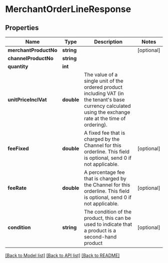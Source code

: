 # MerchantOrderLineResponse

## Properties
Name | Type | Description | Notes
------------ | ------------- | ------------- | -------------
**merchantProductNo** | **string** |  | [optional] 
**channelProductNo** | **string** |  | 
**quantity** | **int** |  | 
**unitPriceInclVat** | **double** | The value of a single unit of the ordered product including VAT  (in the tenant&#39;s base currency calculated using the exchange rate at the time of ordering). | 
**feeFixed** | **double** | A fixed fee that is charged by the Channel for this orderline.  This field is optional, send 0 if not applicable. | [optional] 
**feeRate** | **double** | A percentage fee that is charged by the Channel for this orderline.  This field is optional, send 0 if not applicable. | [optional] 
**condition** | **string** | The condition of the product, this can be used to indicate that a product is a second-hand product | [optional] 

[[Back to Model list]](../README.md#documentation-for-models) [[Back to API list]](../README.md#documentation-for-api-endpoints) [[Back to README]](../README.md)


